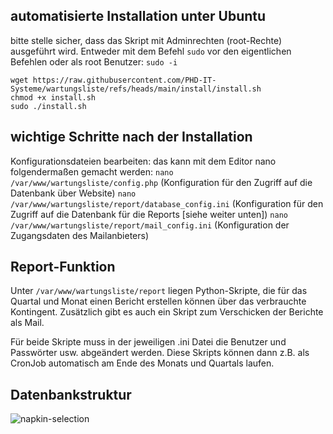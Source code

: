 ## automatisierte Installation unter Ubuntu
bitte stelle sicher, dass das Skript mit Adminrechten (root-Rechte) ausgeführt wird. Entweder mit dem Befehl `sudo` vor den eigentlichen Befehlen oder als root Benutzer: `sudo -i`
```
wget https://raw.githubusercontent.com/PHD-IT-Systeme/wartungsliste/refs/heads/main/install/install.sh
chmod +x install.sh
sudo ./install.sh
```


## wichtige Schritte nach der Installation
Konfigurationsdateien bearbeiten:
das kann mit dem Editor nano folgendermaßen gemacht werden:
`nano /var/www/wartungsliste/config.php` (Konfiguration für den Zugriff auf die Datenbank über Website)
`nano /var/www/wartungsliste/report/database_config.ini` (Konfiguration für den Zugriff auf die Datenbank für die Reports [siehe weiter unten])
`nano /var/www/wartungsliste/report/mail_config.ini` (Konfiguration der Zugangsdaten des Mailanbieters)


## Report-Funktion
Unter `/var/www/wartungsliste/report` liegen Python-Skripte, die für das Quartal und Monat einen Bericht erstellen können über das verbrauchte Kontingent.
Zusätzlich gibt es auch ein Skript zum Verschicken der Berichte als Mail.

Für beide Skripte muss in der jeweiligen .ini Datei die Benutzer und Passwörter usw. abgeändert werden.
Diese Skripts können dann z.B. als CronJob automatisch am Ende des Monats und Quartals laufen.


## Datenbankstruktur
![napkin-selection](https://github.com/user-attachments/assets/d2760339-87aa-4b3f-bb7f-85397d8f0f40)